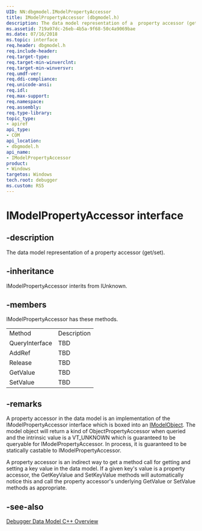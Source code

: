 ```yaml
---
UID: NN:dbgmodel.IModelPropertyAccessor
title: IModelPropertyAccessor (dbgmodel.h)
description: The data model representation of a  property accessor (get/set).
ms.assetid: 719a97dc-26eb-4b5a-9f68-50c4a9069bae
ms.date: 07/16/2018
ms.topic: interface
req.header: dbgmodel.h
req.include-header:
req.target-type:
req.target-min-winverclnt:
req.target-min-winversvr:
req.umdf-ver:
req.ddi-compliance:
req.unicode-ansi:
req.idl:
req.max-support:
req.namespace:
req.assembly:
req.type-library: 
topic_type: 
- apiref
api_type: 
- COM
api_location: 
- dbgmodel.h
api_name: 
- IModelPropertyAccessor
product:
- Windows
targetos: Windows
tech.root: debugger
ms.custom: RS5
---
```


# IModelPropertyAccessor interface

## -description

The data model representation of a  property accessor (get/set).


## -inheritance
IModelPropertyAccessor interits from IUnknown. 
## -members

<p>IModelPropertyAccessor has these methods.</p>
<table>
	<tr>
		<td>Method</td>
		<td>Description</td>
	</tr>
	<tr>
		<td>QueryInterface</td>
		<td>TBD</td>
	</tr>
	<tr>
		<td>AddRef</td>
		<td>TBD</td>
	</tr>
	<tr>
		<td>Release</td>
		<td>TBD</td>
	</tr>
	<tr>
		<td>GetValue</td>
		<td>TBD</td>
	</tr>
	<tr>
		<td>SetValue</td>
		<td>TBD</td>
	</tr>
</table>

## -remarks

A property accessor in the data model is an implementation of the IModelPropertyAccessor interface which is boxed into an [IModelObject](nn-dbgmodel-imodelobject.md). The model object will return a kind of ObjectPropertyAccessor when queried and the intrinsic value is a VT_UNKNOWN which is guaranteed to be queryable for IModelPropertyAccessor. In process, it is guaranteed to be statically castable to IModelPropertyAccessor. 

A property accessor is an indirect way to get a method call for getting and setting a key value in the data model. If a given key's value is a property accessor, the GetKeyValue and SetKeyValue methods will automatically notice this and call the property accessor's underlying GetValue or SetValue methods as appropriate. 


## -see-also

[Debugger Data Model C++ Overview](https://docs.microsoft.com/windows-hardware/drivers/debugger/data-model-cpp-overview)
